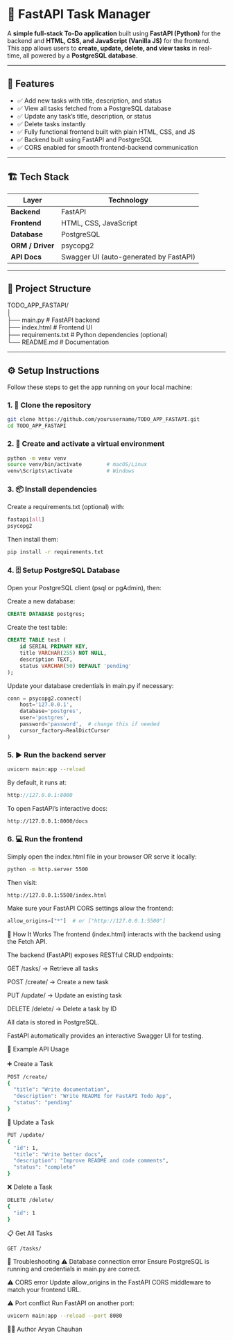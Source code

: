# 📝 FastAPI Task Manager

A **simple full-stack To-Do application** built using **FastAPI (Python)** for the backend and **HTML, CSS, and JavaScript (Vanilla JS)** for the frontend.  
This app allows users to **create, update, delete, and view tasks** in real-time, all powered by a **PostgreSQL database**.

---

## 🚀 Features

- ✅ Add new tasks with title, description, and status  
- ✅ View all tasks fetched from a PostgreSQL database  
- ✅ Update any task’s title, description, or status  
- ✅ Delete tasks instantly  
- ✅ Fully functional frontend built with plain HTML, CSS, and JS  
- ✅ Backend built using FastAPI and PostgreSQL  
- ✅ CORS enabled for smooth frontend-backend communication  

---

## 🏗️ Tech Stack

| Layer | Technology |
|--------|-------------|
| **Backend** | FastAPI |
| **Frontend** | HTML, CSS, JavaScript |
| **Database** | PostgreSQL |
| **ORM / Driver** | psycopg2 |
| **API Docs** | Swagger UI (auto-generated by FastAPI) |

---

## 📂 Project Structure

TODO_APP_FASTAPI/<br>
│<br>
├── main.py          # FastAPI backend<br>
├── index.html       # Frontend UI<br>
├── requirements.txt # Python dependencies (optional)<br>
└── README.md        # Documentation<br>


---

## ⚙️ Setup Instructions

Follow these steps to get the app running on your local machine:

### 1. 🧱 Clone the repository
```bash
git clone https://github.com/yourusername/TODO_APP_FASTAPI.git
cd TODO_APP_FASTAPI
```

### 2. 🐍 Create and activate a virtual environment
```bash
python -m venv venv
source venv/bin/activate        # macOS/Linux
venv\Scripts\activate           # Windows
```

### 3. 📦 Install dependencies
Create a requirements.txt (optional) with:
```css
fastapi[all]
psycopg2
```
Then install them:

```bash
pip install -r requirements.txt
```

### 4. 🗄️ Setup PostgreSQL Database
Open your PostgreSQL client (psql or pgAdmin), then:

Create a new database:
```sql
CREATE DATABASE postgres;
```
Create the test table:
```sql
CREATE TABLE test (
    id SERIAL PRIMARY KEY,
    title VARCHAR(255) NOT NULL,
    description TEXT,
    status VARCHAR(50) DEFAULT 'pending'
);
```
Update your database credentials in main.py if necessary:
```python
conn = psycopg2.connect(
    host='127.0.0.1',
    database='postgres',
    user='postgres',
    password='password',  # change this if needed
    cursor_factory=RealDictCursor
)
```

### 5. ▶️ Run the backend server
```bash
uvicorn main:app --reload
```
By default, it runs at:

```cpp
http://127.0.0.1:8000
```
To open FastAPI’s interactive docs:

```arduino
http://127.0.0.1:8000/docs
```

### 6. 💻 Run the frontend
Simply open the index.html file in your browser
OR serve it locally:

```bash
python -m http.server 5500
```
Then visit:

```arduino
http://127.0.0.1:5500/index.html
```

Make sure your FastAPI CORS settings allow the frontend:

```python
allow_origins=["*"]  # or ["http://127.0.0.1:5500"]
```

🧠 How It Works
The frontend (index.html) interacts with the backend using the Fetch API.


The backend (FastAPI) exposes RESTful CRUD endpoints:

GET /tasks/ → Retrieve all tasks

POST /create/ → Create a new task

PUT /update/ → Update an existing task

DELETE /delete/ → Delete a task by ID

All data is stored in PostgreSQL.

FastAPI automatically provides an interactive Swagger UI for testing.


🧩 Example API Usage <br><br>
➕ Create a Task
```bash
POST /create/
{
  "title": "Write documentation",
  "description": "Write README for FastAPI Todo App",
  "status": "pending"
}
```

🔄 Update a Task
```bash
PUT /update/
{
  "id": 1,
  "title": "Write better docs",
  "description": "Improve README and code comments",
  "status": "complete"
}
```

❌ Delete a Task
```bash
DELETE /delete/
{
  "id": 1
}
```

📋 Get All Tasks
```bash
GET /tasks/
```

🧰 Troubleshooting
⚠️ Database connection error
Ensure PostgreSQL is running and credentials in main.py are correct.

⚠️ CORS error
Update allow_origins in the FastAPI CORS middleware to match your frontend URL.

⚠️ Port conflict
Run FastAPI on another port:

```bash
uvicorn main:app --reload --port 8080
```

🧑‍💻 Author
Aryan Chauhan

